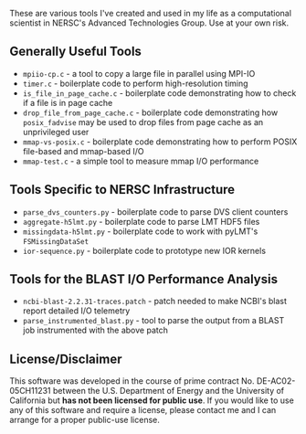 These are various tools I've created and used in my life as a computational
scientist in NERSC's Advanced Technologies Group.  Use at your own risk.

Generally Useful Tools
--------------------------------------------------------------------------------

- `mpiio-cp.c` - a tool to copy a large file in parallel using MPI-IO
- `timer.c` - boilerplate code to perform high-resolution timing
- `is_file_in_page_cache.c` - boilerplate code demonstrating how to check if a
   file is in page cache
- `drop_file_from_page_cache.c` - boilerplate code demonstrating how
  `posix_fadvise` may be used to drop files from page cache as an unprivileged
   user
- `mmap-vs-posix.c` - boilerplate code demonstrating how to perform POSIX
  file-based and mmap-based I/O
- `mmap-test.c` - a simple tool to measure mmap I/O performance

Tools Specific to NERSC Infrastructure
--------------------------------------------------------------------------------

- `parse_dvs_counters.py` - boilerplate code to parse DVS client counters
- `aggregate-h5lmt.py` - boilerplate code to parse LMT HDF5 files
- `missingdata-h5lmt.py` - boilerplate code to work with pyLMT's
  `FSMissingDataSet`
- `ior-sequence.py` - boilerplate code to prototype new IOR kernels

Tools for the BLAST I/O Performance Analysis
--------------------------------------------------------------------------------

- `ncbi-blast-2.2.31-traces.patch` - patch needed to make NCBI's blast report
  detailed I/O telemetry
- `parse_instrumented_blast.py` - tool to parse the output from a BLAST job
  instrumented with the above patch

License/Disclaimer
--------------------------------------------------------------------------------

This software was developed in the course of prime contract No. 
DE-AC02-05CH11231 between the U.S. Department of Energy and the University of
California but __has not been licensed for public use__.  If you would like to
use any of this software and require a license, please contact me and I can
arrange for a proper public-use license.
